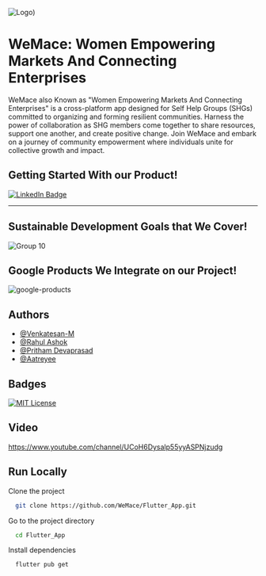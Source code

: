 
![Logo)](https://github.com/WeMace/Flutter_App/assets/127939893/e0a3780d-01c0-4722-a163-17df40b3c663)

# WeMace: Women Empowering Markets And Connecting Enterprises
WeMace also Known as "Women Empowering Markets And Connecting Enterprises" is a cross-platform app designed for Self Help Groups (SHGs) committed to organizing and forming resilient communities. Harness the power of collaboration as SHG members come together to share resources, support one another, and create positive change. Join WeMace and embark on a journey of community empowerment where individuals unite for collective growth and impact.

## Getting Started With our Product!

<a href="https://www.youtube.com/channel/UCoH6Dysalp55yyASPNjzudg">
    <img src="https://img.shields.io/badge/YouTube-%23FF0000.svg?style=for-the-badge&logo=YouTube&logoColor=white" alt="LinkedIn Badge"/>
</a> 	
  
 <hr>

 ## Sustainable Development Goals that We Cover!

![Group 10](https://github.com/WeMace/Flutter_App/assets/127939893/a0c2d82f-fc23-4705-b452-d82ddaa69947)

 ## Google Products We Integrate on our Project!

![google-products](https://github.com/WeMace/Flutter_App/assets/127939893/8b0f92de-a0e0-4add-95ef-d1d9096dab82)
## Authors

- [@Venkatesan-M](https://github.com/Venkatesan-M)
- [@Rahul Ashok](https://github.com/NeuralNinja110)
- [@Pritham Devaprasad](https://github.com/prithamdevaprasad)
- [@Aatreyee](https://github.com/1-three)
## Badges


[![MIT License](https://img.shields.io/badge/License-MIT-green.svg)](https://choosealicense.com/licenses/mit/)



## Video

https://www.youtube.com/channel/UCoH6Dysalp55yyASPNjzudg


## Run Locally

Clone the project

```bash
  git clone https://github.com/WeMace/Flutter_App.git
```

Go to the project directory

```bash
  cd Flutter_App
```

Install dependencies

```bash
  flutter pub get
```
